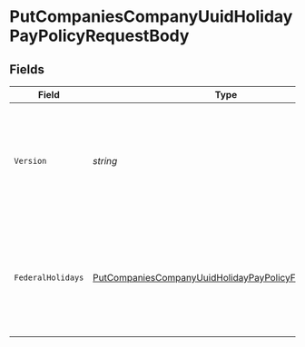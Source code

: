 # PutCompaniesCompanyUuidHolidayPayPolicyRequestBody


## Fields

| Field                                                                                                                                                             | Type                                                                                                                                                              | Required                                                                                                                                                          | Description                                                                                                                                                       |
| ----------------------------------------------------------------------------------------------------------------------------------------------------------------- | ----------------------------------------------------------------------------------------------------------------------------------------------------------------- | ----------------------------------------------------------------------------------------------------------------------------------------------------------------- | ----------------------------------------------------------------------------------------------------------------------------------------------------------------- |
| `Version`                                                                                                                                                         | *string*                                                                                                                                                          | :heavy_check_mark:                                                                                                                                                | The current version of the object. See the [versioning guide](https://docs.gusto.com/embedded-payroll/docs/idempotency) for information on how to use this field. |
| `FederalHolidays`                                                                                                                                                 | [PutCompaniesCompanyUuidHolidayPayPolicyFederalHolidays](../../Models/Requests/PutCompaniesCompanyUuidHolidayPayPolicyFederalHolidays.md)                         | :heavy_minus_sign:                                                                                                                                                | An object containing federal holiday objects, each containing a boolean selected property.                                                                        |
